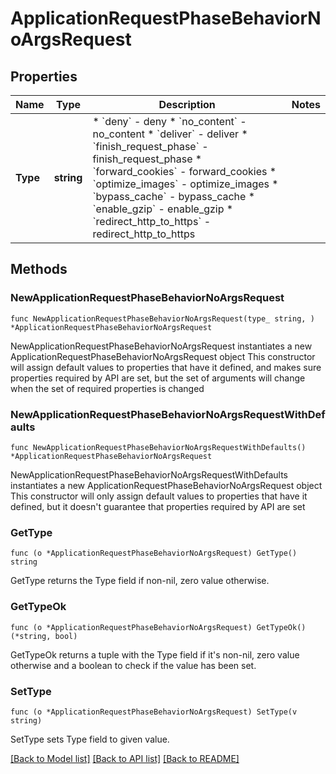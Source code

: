 # ApplicationRequestPhaseBehaviorNoArgsRequest

## Properties

Name | Type | Description | Notes
------------ | ------------- | ------------- | -------------
**Type** | **string** | * &#x60;deny&#x60; - deny * &#x60;no_content&#x60; - no_content * &#x60;deliver&#x60; - deliver * &#x60;finish_request_phase&#x60; - finish_request_phase * &#x60;forward_cookies&#x60; - forward_cookies * &#x60;optimize_images&#x60; - optimize_images * &#x60;bypass_cache&#x60; - bypass_cache * &#x60;enable_gzip&#x60; - enable_gzip * &#x60;redirect_http_to_https&#x60; - redirect_http_to_https | 

## Methods

### NewApplicationRequestPhaseBehaviorNoArgsRequest

`func NewApplicationRequestPhaseBehaviorNoArgsRequest(type_ string, ) *ApplicationRequestPhaseBehaviorNoArgsRequest`

NewApplicationRequestPhaseBehaviorNoArgsRequest instantiates a new ApplicationRequestPhaseBehaviorNoArgsRequest object
This constructor will assign default values to properties that have it defined,
and makes sure properties required by API are set, but the set of arguments
will change when the set of required properties is changed

### NewApplicationRequestPhaseBehaviorNoArgsRequestWithDefaults

`func NewApplicationRequestPhaseBehaviorNoArgsRequestWithDefaults() *ApplicationRequestPhaseBehaviorNoArgsRequest`

NewApplicationRequestPhaseBehaviorNoArgsRequestWithDefaults instantiates a new ApplicationRequestPhaseBehaviorNoArgsRequest object
This constructor will only assign default values to properties that have it defined,
but it doesn't guarantee that properties required by API are set

### GetType

`func (o *ApplicationRequestPhaseBehaviorNoArgsRequest) GetType() string`

GetType returns the Type field if non-nil, zero value otherwise.

### GetTypeOk

`func (o *ApplicationRequestPhaseBehaviorNoArgsRequest) GetTypeOk() (*string, bool)`

GetTypeOk returns a tuple with the Type field if it's non-nil, zero value otherwise
and a boolean to check if the value has been set.

### SetType

`func (o *ApplicationRequestPhaseBehaviorNoArgsRequest) SetType(v string)`

SetType sets Type field to given value.



[[Back to Model list]](../README.md#documentation-for-models) [[Back to API list]](../README.md#documentation-for-api-endpoints) [[Back to README]](../README.md)


